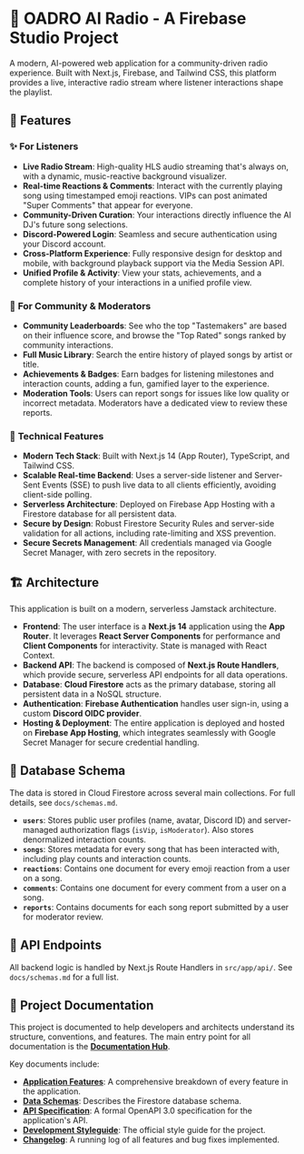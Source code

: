 # 🎵 OADRO AI Radio - A Firebase Studio Project

A modern, AI-powered web application for a community-driven radio experience. Built with Next.js, Firebase, and Tailwind CSS, this platform provides a live, interactive radio stream where listener interactions shape the playlist.

## 🌟 Features

### ✨ **For Listeners**

- **Live Radio Stream**: High-quality HLS audio streaming that's always on, with a dynamic, music-reactive background visualizer.
- **Real-time Reactions & Comments**: Interact with the currently playing song using timestamped emoji reactions. VIPs can post animated "Super Comments" that appear for everyone.
- **Community-Driven Curation**: Your interactions directly influence the AI DJ's future song selections.
- **Discord-Powered Login**: Seamless and secure authentication using your Discord account.
- **Cross-Platform Experience**: Fully responsive design for desktop and mobile, with background playback support via the Media Session API.
- **Unified Profile & Activity**: View your stats, achievements, and a complete history of your interactions in a unified profile view.

### 👥 **For Community & Moderators**

- **Community Leaderboards**: See who the top "Tastemakers" are based on their influence score, and browse the "Top Rated" songs ranked by community interactions.
- **Full Music Library**: Search the entire history of played songs by artist or title.
- **Achievements & Badges**: Earn badges for listening milestones and interaction counts, adding a fun, gamified layer to the experience.
- **Moderation Tools**: Users can report songs for issues like low quality or incorrect metadata. Moderators have a dedicated view to review these reports.

### 🔧 **Technical Features**

- **Modern Tech Stack**: Built with Next.js 14 (App Router), TypeScript, and Tailwind CSS.
- **Scalable Real-time Backend**: Uses a server-side listener and Server-Sent Events (SSE) to push live data to all clients efficiently, avoiding client-side polling.
- **Serverless Architecture**: Deployed on Firebase App Hosting with a Firestore database for all persistent data.
- **Secure by Design**: Robust Firestore Security Rules and server-side validation for all actions, including rate-limiting and XSS prevention.
- **Secure Secrets Management**: All credentials managed via Google Secret Manager, with zero secrets in the repository.

## 🏗️ Architecture

This application is built on a modern, serverless Jamstack architecture.

- **Frontend**: The user interface is a **Next.js 14** application using the **App Router**. It leverages **React Server Components** for performance and **Client Components** for interactivity. State is managed with React Context.
- **Backend API**: The backend is composed of **Next.js Route Handlers**, which provide secure, serverless API endpoints for all data operations.
- **Database**: **Cloud Firestore** acts as the primary database, storing all persistent data in a NoSQL structure.
- **Authentication**: **Firebase Authentication** handles user sign-in, using a custom **Discord OIDC provider**.
- **Hosting & Deployment**: The entire application is deployed and hosted on **Firebase App Hosting**, which integrates seamlessly with Google Secret Manager for secure credential handling.

## 💾 Database Schema

The data is stored in Cloud Firestore across several main collections. For full details, see `docs/schemas.md`.

- **`users`**: Stores public user profiles (name, avatar, Discord ID) and server-managed authorization flags (`isVip`, `isModerator`). Also stores denormalized interaction counts.
- **`songs`**: Stores metadata for every song that has been interacted with, including play counts and interaction counts.
- **`reactions`**: Contains one document for every emoji reaction from a user on a song.
- **`comments`**: Contains one document for every comment from a user on a song.
- **`reports`**: Contains documents for each song report submitted by a user for moderator review.

## 📡 API Endpoints

All backend logic is handled by Next.js Route Handlers in `src/app/api/`. See `docs/schemas.md` for a full list.

## 📄 Project Documentation

This project is documented to help developers and architects understand its structure, conventions, and features. The main entry point for all documentation is the **[Documentation Hub](./docs/README.md)**.

Key documents include:

- **[Application Features](./docs/app-features.md)**: A comprehensive breakdown of every feature in the application.
- **[Data Schemas](./docs/schemas.md)**: Describes the Firestore database schema.
- **[API Specification](./docs/openapi.yml)**: A formal OpenAPI 3.0 specification for the application's API.
- **[Development Styleguide](./docs/dev-styleguide.md)**: The official style guide for the project.
- **[Changelog](./docs/changelog.md)**: A running log of all features and bug fixes implemented.
